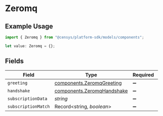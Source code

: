 # Zeromq

## Example Usage

```typescript
import { Zeromq } from "@censys/platform-sdk/models/components";

let value: Zeromq = {};
```

## Fields

| Field                                                                    | Type                                                                     | Required                                                                 | Description                                                              |
| ------------------------------------------------------------------------ | ------------------------------------------------------------------------ | ------------------------------------------------------------------------ | ------------------------------------------------------------------------ |
| `greeting`                                                               | [components.ZeromqGreeting](../../models/components/zeromqgreeting.md)   | :heavy_minus_sign:                                                       | N/A                                                                      |
| `handshake`                                                              | [components.ZeromqHandshake](../../models/components/zeromqhandshake.md) | :heavy_minus_sign:                                                       | N/A                                                                      |
| `subscriptionData`                                                       | *string*                                                                 | :heavy_minus_sign:                                                       | N/A                                                                      |
| `subscriptionMatch`                                                      | Record<string, *boolean*>                                                | :heavy_minus_sign:                                                       | N/A                                                                      |
